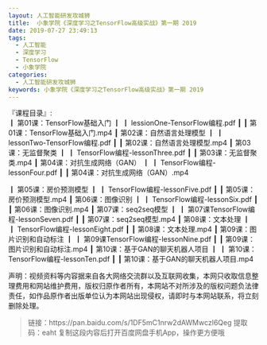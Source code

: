 ```yaml
---
layout: 人工智能研发攻城狮
title:  小象学院《深度学习之TensorFlow高级实战》第一期 2019
date: 2019-07-27 23:49:13
tags:
  - 人工智能
  - 深度学习
  - TensorFlow
  - 小象学院
categories:
  - 人工智能研发攻城狮
keywords: 小象学院《深度学习之TensorFlow高级实战》第一期 2019
---
```

『课程目录』:  
┃  第01课：TensorFlow基础入门
┃  ┃  lessionOne-TensorFlow编程.pdf
┃  ┃  第01课：TensorFlow基础入门.mp4
┃  第02课：自然语言处理模型
┃  ┃  lessonTwo-TensorFlow编程.pdf
┃  ┃  第02课：自然语言处理模型.mp4
┃  第03课：无监督聚类
┃  ┃  TensorFlow编程-lessonThree.pdf
┃  ┃  第03课：无监督聚类.mp4
┃  第04课：对抗生成网络（GAN）
┃  ┃  TensorFlow编程-lessonFour.pdf
┃  ┃  第04课：对抗生成网络（GAN）.mp4
<!-- more --> 
┃  第05课：房价预测模型
┃  ┃  TensorFlow编程-lessonFive.pdf
┃  ┃  第05课：房价预测模型.mp4
┃  第06课：图像识别
┃  ┃  TensorFlow编程-lessonSix.pdf
┃  ┃  第06课：图像识别.mp4
┃  第07课：seq2seq模型
┃  ┃  第07课TensorFlow编程-lessonSeven.pdf
┃  ┃  第07课：seq2seq模型.mp4
┃  第08课：文本处理
┃  ┃  TensorFlow编程-lessonEight.pdf
┃  ┃  第08课：文本处理.mp4
┃  第09课：图片识别和自动标注
┃  ┃  第09课TensorFlow编程-lessonNine.pdf
┃  ┃  第09课：图片识别和自动标注.mp4
┃  第10课：基于GAN的聊天机器人项目
┃  ┃  第10课：TensorFlow编程-lessonTen.pdf
┃  ┃  第10课：基于GAN的聊天机器人项目.mp4

<div class="post-copyright">
    <div class="post-copyright__author">
      <span class="post-copyright-meta">声明：视频资料等内容据来自各大网络交流群以及互联网收集，本网只收取信息整理费用和网站维护费用，版权归原作者所有，本网站不对所涉及的版权问题负法律责任，如作品原作者出版单位认为本网站出现侵权，请即时与本网站联系，将立刻删除处理。 </span>
    </div>
</div>

<blockquote class="blockquote-center">
链接：https://pan.baidu.com/s/1DF5mC1nrw2dAWMwczl6Qeg 
提取码：eaht 
复制这段内容后打开百度网盘手机App，操作更方便哦
</blockquote>

